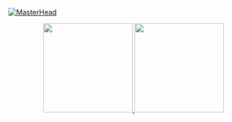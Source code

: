 [![MasterHead](https://imgur.com/ssgq1yf)](https://github.com/NichManoel)
<div align="center">
  <a href="https://github.com/nichmanoel">
  <img height="180em" src="https://github-readme-stats.vercel.app/api?username=nichmanoel&show_icons=true&theme=nord&include_all_commits=true&count_private=true"/>
  <img height="180em" src="https://github-readme-stats.vercel.app/api/top-langs/?username=nichmanoel&layout=compact&langs_count=5&theme=nord"/>
</div>
